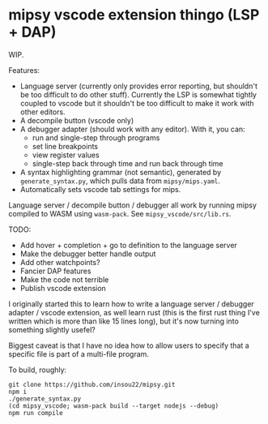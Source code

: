 # mipsy vscode extension thingo (LSP + DAP)

WIP.

Features:
 - Language server (currently only provides error reporting, but shouldn't be too difficult to do other stuff). Currently the LSP is somewhat tightly coupled to vscode but it shouldn't be too difficult to make it work with other editors.
 - A decompile button (vscode only)
 - A debugger adapter (should work with any editor). With it, you can:
   - run and single-step through programs
   - set line breakpoints
   - view register values
   - single-step back through time and run back through time
 - A syntax highlighting grammar (not semantic), generated by `generate_syntax.py`, which pulls data from `mipsy/mips.yaml`.
 - Automatically sets vscode tab settings for mips.


Language server / decompile button / debugger all work by running mipsy compiled to WASM using `wasm-pack`. See `mipsy_vscode/src/lib.rs`.

TODO:
 - Add hover + completion + go to definition to the language server
 - Make the debugger better handle output
 - Add other watchpoints?
 - Fancier DAP features
 - Make the code not terrible
 - Publish vscode extension

I originally started this to learn how to write a language server / debugger adapter / vscode extension, as well learn rust (this is the first rust thing I've written which is more than like 15 lines long), but it's now turning into something slightly usefel?

Biggest caveat is that I have no idea how to allow users to specify that a specific file is part of a multi-file program.

To build, roughly:
```
git clone https://github.com/insou22/mipsy.git
npm i
./generate_syntax.py
(cd mipsy_vscode; wasm-pack build --target nodejs --debug)
npm run compile
```
